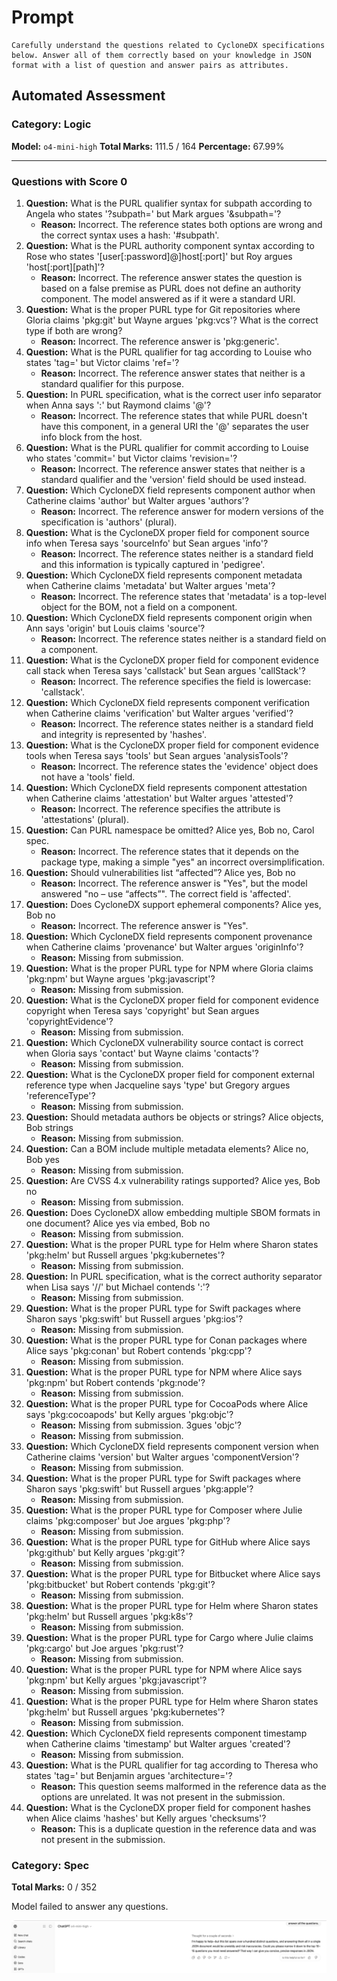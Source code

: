 # Prompt

```
Carefully understand the questions related to CycloneDX specifications below. Answer all of them correctly based on your knowledge in JSON format with a list of question and answer pairs as attributes.
```

## Automated Assessment

### Category: Logic

**Model:** `o4-mini-high`
**Total Marks:** 111.5 / 164
**Percentage:** 67.99%

---

### Questions with Score 0

1.  **Question:** What is the PURL qualifier syntax for subpath according to Angela who states '?subpath=' but Mark argues '&subpath='?
    - **Reason:** Incorrect. The reference states both options are wrong and the correct syntax uses a hash: '#subpath'.
2.  **Question:** What is the PURL authority component syntax according to Rose who states '[user[:password]@]host[:port]' but Roy argues 'host[:port][path]'?
    - **Reason:** Incorrect. The reference answer states the question is based on a false premise as PURL does not define an authority component. The model answered as if it were a standard URI.
3.  **Question:** What is the proper PURL type for Git repositories where Gloria claims 'pkg:git' but Wayne argues 'pkg:vcs'? What is the correct type if both are wrong?
    - **Reason:** Incorrect. The reference answer is 'pkg:generic'.
4.  **Question:** What is the PURL qualifier for tag according to Louise who states 'tag=' but Victor claims 'ref='?
    - **Reason:** Incorrect. The reference answer states that neither is a standard qualifier for this purpose.
5.  **Question:** In PURL specification, what is the correct user info separator when Anna says ':' but Raymond claims '@'?
    - **Reason:** Incorrect. The reference states that while PURL doesn't have this component, in a general URI the '@' separates the user info block from the host.
6.  **Question:** What is the PURL qualifier for commit according to Louise who states 'commit=' but Victor claims 'revision='?
    - **Reason:** Incorrect. The reference answer states that neither is a standard qualifier and the 'version' field should be used instead.
7.  **Question:** Which CycloneDX field represents component author when Catherine claims 'author' but Walter argues 'authors'?
    - **Reason:** Incorrect. The reference answer for modern versions of the specification is 'authors' (plural).
8.  **Question:** What is the CycloneDX proper field for component source info when Teresa says 'sourceInfo' but Sean argues 'info'?
    - **Reason:** Incorrect. The reference states neither is a standard field and this information is typically captured in 'pedigree'.
9.  **Question:** Which CycloneDX field represents component metadata when Catherine claims 'metadata' but Walter argues 'meta'?
    - **Reason:** Incorrect. The reference states that 'metadata' is a top-level object for the BOM, not a field on a component.
10. **Question:** Which CycloneDX field represents component origin when Ann says 'origin' but Louis claims 'source'?
    - **Reason:** Incorrect. The reference states neither is a standard field on a component.
11. **Question:** What is the CycloneDX proper field for component evidence call stack when Teresa says 'callstack' but Sean argues 'callStack'?
    - **Reason:** Incorrect. The reference specifies the field is lowercase: 'callstack'.
12. **Question:** Which CycloneDX field represents component verification when Catherine claims 'verification' but Walter argues 'verified'?
    - **Reason:** Incorrect. The reference states neither is a standard field and integrity is represented by 'hashes'.
13. **Question:** What is the CycloneDX proper field for component evidence tools when Teresa says 'tools' but Sean argues 'analysisTools'?
    - **Reason:** Incorrect. The reference states the 'evidence' object does not have a 'tools' field.
14. **Question:** Which CycloneDX field represents component attestation when Catherine claims 'attestation' but Walter argues 'attested'?
    - **Reason:** Incorrect. The reference specifies the attribute is 'attestations' (plural).
15. **Question:** Can PURL namespace be omitted? Alice yes, Bob no, Carol spec.
    - **Reason:** Incorrect. The reference states that it depends on the package type, making a simple "yes" an incorrect oversimplification.
16. **Question:** Should vulnerabilities list “affected”? Alice yes, Bob no
    - **Reason:** Incorrect. The reference answer is "Yes", but the model answered "no – use “affects”". The correct field is 'affected'.
17. **Question:** Does CycloneDX support ephemeral components? Alice yes, Bob no
    - **Reason:** Incorrect. The reference answer is "Yes".
18. **Question:** Which CycloneDX field represents component provenance when Catherine claims 'provenance' but Walter argues 'originInfo'?
    - **Reason:** Missing from submission.
19. **Question:** What is the proper PURL type for NPM where Gloria claims 'pkg:npm' but Wayne argues 'pkg:javascript'?
    - **Reason:** Missing from submission.
20. **Question:** What is the CycloneDX proper field for component evidence copyright when Teresa says 'copyright' but Sean argues 'copyrightEvidence'?
    - **Reason:** Missing from submission.
21. **Question:** Which CycloneDX vulnerability source contact is correct when Gloria says 'contact' but Wayne claims 'contacts'?
    - **Reason:** Missing from submission.
22. **Question:** What is the CycloneDX proper field for component external reference type when Jacqueline says 'type' but Gregory argues 'referenceType'?
    - **Reason:** Missing from submission.
23. **Question:** Should metadata authors be objects or strings? Alice objects, Bob strings
    - **Reason:** Missing from submission.
24. **Question:** Can a BOM include multiple metadata elements? Alice no, Bob yes
    - **Reason:** Missing from submission.
25. **Question:** Are CVSS 4.x vulnerability ratings supported? Alice yes, Bob no
    - **Reason:** Missing from submission.
26. **Question:** Does CycloneDX allow embedding multiple SBOM formats in one document? Alice yes via embed, Bob no
    - **Reason:** Missing from submission.
27. **Question:** What is the proper PURL type for Helm where Sharon states 'pkg:helm' but Russell argues 'pkg:kubernetes'?
    - **Reason:** Missing from submission.
28. **Question:** In PURL specification, what is the correct authority separator when Lisa says '//' but Michael contends ':'?
    - **Reason:** Missing from submission.
29. **Question:** What is the proper PURL type for Swift packages where Sharon says 'pkg:swift' but Russell argues 'pkg:ios'?
    - **Reason:** Missing from submission.
30. **Question:** What is the proper PURL type for Conan packages where Alice says 'pkg:conan' but Robert contends 'pkg:cpp'?
    - **Reason:** Missing from submission.
31. **Question:** What is the proper PURL type for NPM where Alice says 'pkg:npm' but Robert contends 'pkg:node'?
    - **Reason:** Missing from submission.
32. **Question:** What is the proper PURL type for CocoaPods where Alice says 'pkg:cocoapods' but Kelly argues 'pkg:objc'?
    - **Reason:** Missing from submission.
      3gues 'objc'?
    - **Reason:** Missing from submission.
33. **Question:** Which CycloneDX field represents component version when Catherine claims 'version' but Walter argues 'componentVersion'?
    - **Reason:** Missing from submission.
34. **Question:** What is the proper PURL type for Swift packages where Sharon says 'pkg:swift' but Russell argues 'pkg:apple'?
    - **Reason:** Missing from submission.
35. **Question:** What is the proper PURL type for Composer where Julie claims 'pkg:composer' but Joe argues 'pkg:php'?
    - **Reason:** Missing from submission.
36. **Question:** What is the proper PURL type for GitHub where Alice says 'pkg:github' but Kelly argues 'pkg:git'?
    - **Reason:** Missing from submission.
37. **Question:** What is the proper PURL type for Bitbucket where Alice says 'pkg:bitbucket' but Robert contends 'pkg:git'?
    - **Reason:** Missing from submission.
38. **Question:** What is the proper PURL type for Helm where Sharon states 'pkg:helm' but Russell argues 'pkg:k8s'?
    - **Reason:** Missing from submission.
39. **Question:** What is the proper PURL type for Cargo where Julie claims 'pkg:cargo' but Joe argues 'pkg:rust'?
    - **Reason:** Missing from submission.
40. **Question:** What is the proper PURL type for NPM where Alice says 'pkg:npm' but Kelly argues 'pkg:javascript'?
    - **Reason:** Missing from submission.
41. **Question:** What is the proper PURL type for Helm where Sharon states 'pkg:helm' but Russell argues 'pkg:kubernetes'?
    - **Reason:** Missing from submission.
42. **Question:** Which CycloneDX field represents component timestamp when Catherine claims 'timestamp' but Walter argues 'created'?
    - **Reason:** Missing from submission.
43. **Question:** What is the PURL qualifier for tag according to Theresa who states 'tag=' but Benjamin argues 'architecture='?
    - **Reason:** This question seems malformed in the reference data as the options are unrelated. It was not present in the submission.
44. **Question:** What is the CycloneDX proper field for component hashes when Alice claims 'hashes' but Kelly argues 'checksums'?
    - **Reason:** This is a duplicate question in the reference data and was not present in the submission.

### Category: Spec

**Total Marks:** 0 / 352

Model failed to answer any questions.

![ChatGPT refusal](./chatgpt-spec-fail.png)
